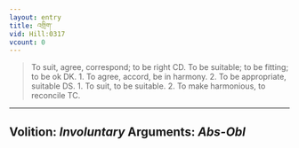 ```yaml
---
layout: entry
title: འགྲིག་
vid: Hill:0317
vcount: 0
---
```

> To suit, agree, correspond; to be right CD\. To be suitable; to be fitting; to be ok DK\. 1\. To agree, accord, be in harmony\. 2\. To be appropriate, suitable DS\. 1\. To suit, to be suitable\. 2\. To make harmonious, to reconcile TC\.

---
Volition: _Involuntary_
Arguments: _Abs-Obl_
---

